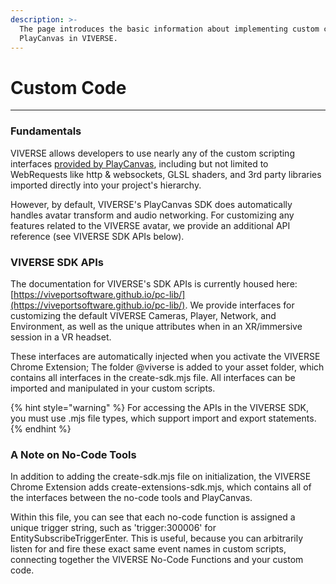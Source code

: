 ```yaml
---
description: >-
  The page introduces the basic information about implementing custom code with
  PlayCanvas in VIVERSE.
---
```


# Custom Code

***

### Fundamentals

VIVERSE allows developers to use nearly any of the custom scripting interfaces [provided by PlayCanvas](https://developer.playcanvas.com/user-manual/scripting/), including but not limited to WebRequests like http & websockets, GLSL shaders, and 3rd party libraries imported directly into your project's hierarchy.&#x20;

However, by default, VIVERSE's PlayCanvas SDK does automatically handles avatar transform and audio networking. For customizing any features related to the VIVERSE avatar, we provide an additional API reference (see VIVERSE SDK APIs below).

### VIVERSE SDK APIs

The documentation for VIVERSE's SDK APIs is currently housed here: [https://viveportsoftware.github.io/pc-lib/](https://viveportsoftware.github.io/pc-lib/). We provide interfaces for customizing the default VIVERSE Cameras, Player, Network, and Environment, as well as the unique attributes when in an XR/immersive session in a VR headset.

These interfaces are automatically injected when you activate the VIVERSE Chrome Extension; The folder @viverse is added to your asset folder, which contains all interfaces in the create-sdk.mjs file. All interfaces can be imported and manipulated in your custom scripts.

{% hint style="warning" %}
For accessing the APIs in the VIVERSE SDK, you must use .mjs file types, which support import and export statements.
{% endhint %}

### A Note on No-Code Tools

In addition to adding the create-sdk.mjs file on initialization, the VIVERSE Chrome Extension adds create-extensions-sdk.mjs, which contains all of the interfaces between the no-code tools and PlayCanvas.

Within this file, you can see that each no-code function is assigned a unique trigger string, such as 'trigger:300006' for EntitySubscribeTriggerEnter. This is useful, because you can arbitrarily listen for and fire these exact same event names in custom scripts, connecting together the VIVERSE No-Code Functions and your custom code.

